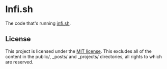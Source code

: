 # Infi.sh  
  
The code that's running [infi.sh](https://infi.sh).

## License

This project is licensed under the [MIT license](https://mit-license.org/). This excludes all of the content in the public/, _posts/ and _projects/ directories, all rights to which are reserved.
